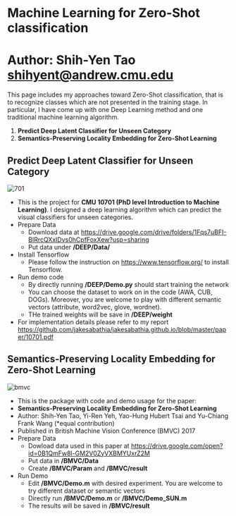 Machine Learning for Zero-Shot classification
=========================
Author: Shih-Yen Tao <shihyent@andrew.cmu.edu> </br>
=========================

This page includes my approaches toward Zero-Shot classification, that is to recognize classes which are not
presented in the training stage. In particular, I have come up with one Deep Learning method and one traditional machine learning algorithm.</br>
1. **Predict Deep Latent Classifier for Unseen Category** </br>
2. **Semantics-Preserving Locality Embedding for Zero-Shot Learning** </br>

Predict Deep Latent Classifier for Unseen Category
------


![701](https://user-images.githubusercontent.com/20837727/44968671-2b474600-af17-11e8-8c3b-968cd91c0d9c.png)

- This is the project for **CMU 10701 (PhD level Introduction to Machine Learning)**. I designed a deep learning algorithm which can predict the visual classifiers for unseen categories.
- Prepare Data
	- Download data at <https://drive.google.com/drive/folders/1Fqs7uBFI-BlRrcQXxIDvs0hCpfFoxXew?usp=sharing>
	- Put data under **/DEEP/Data/**
- Install Tensorflow
	- Please follow the instruction on <https://www.tensorflow.org/> to install Tensorflow.
- Run demo code
	- By directly running **/DEEP/Demo.py** should start training the network
	- You can choose the dataset to work on in the code (AWA, CUB, DOGs). Moreover, you are welcome to play with different semantic vectors (attribute, word2vec, glove, wordnet).
	- THe trained weights will be save in **/DEEP/weight**
- For implementation details please refer to my report <https://github.com/jakesabathia/jakesabathia.github.io/blob/master/paper/10701.pdf>

Semantics-Preserving Locality Embedding for Zero-Shot Learning
------

![bmvc](https://user-images.githubusercontent.com/20837727/44968968-d3114380-af18-11e8-9a32-340f57ec31bf.png)

- This is the package with code and demo usage for the paper:</br>
- **Semantics-Preserving Locality Embedding for Zero-Shot Learning**</br>
- Author: Shih-Yen Tao, Yi-Ren Yeh, Yao-Hung Hubert Tsai and Yu-Chiang Frank Wang (*equal contribution)
- Published in British Machine Vision Conference (BMVC) 2017
- Prepare Data
	- Dowload data used in this paper at <https://drive.google.com/open?id=0B1QmFw8l-GM2V0ZyVXBMYUxrZ2M>
    - Put data in **/BMVC/Data**
    - Create **/BMVC/Param** and **/BMVC/result**
- Run Demo
	- Edit **/BMVC/Demo.m** with desired experiment. You are welcome to try different dataset or semantic vectors
	- Directly run **/BMVC/Demo.m** or **/BMVC/Demo_SUN.m**
	- The results will be saved in **/BMVC/result**
